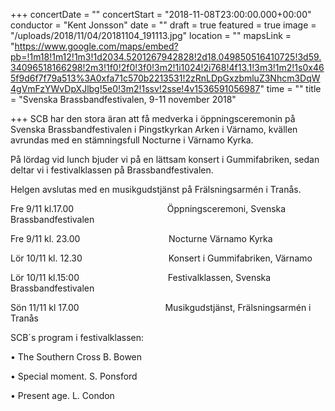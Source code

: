 +++
concertDate = ""
concertStart = "2018-11-08T23:00:00.000+00:00"
conductor = "Kent Jonsson"
date = ""
draft = true
featured = true
image = "/uploads/2018/11/04/20181104_191113.jpg"
location = ""
mapsLink = "https://www.google.com/maps/embed?pb=!1m18!1m12!1m3!1d2034.5201267942828!2d18.049850516410725!3d59.34096518166298!2m3!1f0!2f0!3f0!3m2!1i1024!2i768!4f13.1!3m3!1m2!1s0x465f9d6f7f79a513%3A0xfa71c570b2213531!2zRnLDpGxzbmluZ3Nhcm3DqW4gVmFzYWvDpXJlbg!5e0!3m2!1ssv!2sse!4v1536591056987"
time = ""
title = "Svenska Brassbandfestivalen,  9-11 november 2018"

+++
SCB har den stora äran att få medverka i öppningsceremonin på Svenska Brassbandfestivalen i Pingstkyrkan Arken i Värnamo, kvällen avrundas med en stämningsfull Nocturne i Värnamo Kyrka.

På lördag vid lunch bjuder vi på en lättsam konsert i Gummifabriken, sedan deltar vi i festivalklassen på Brassbandfestivalen.

Helgen avslutas med en musikgudstjänst på Frälsningsarmén i Tranås.

Fre 9/11 kl.17.00                                      Öppningsceremoni, Svenska Brassbandfestivalen

Fre 9/11 kl. 23.00                                    Nocturne Värnamo Kyrka

Lör 10/11 kl. 12.30                                   Konsert i Gummifabriken, Värnamo

Lör 10/11 kl.15:00                                    Festivalklassen, Svenska Brassbandfestivalen

Sön 11/11 kl 17.00                                   Musikgudstjänst, Frälsningsarmén i Tranås

SCB´s program i festivalklassen:

• The Southern Cross  B. Bowen​

• Special moment. S. Ponsford

• Present age. L. Condon